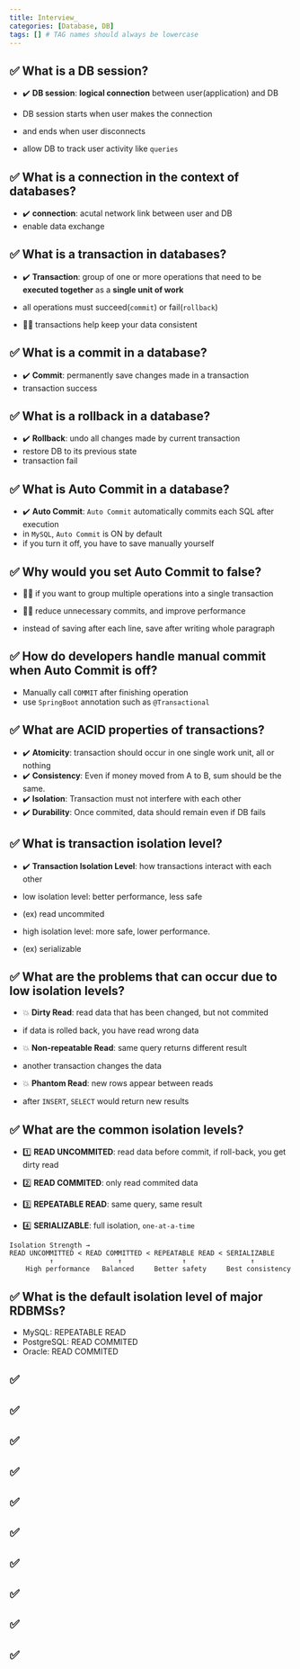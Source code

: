 ```yaml
---
title: Interview_
categories: [Database, DB]
tags: [] # TAG names should always be lowercase
---
```


## ✅ What is a DB session?

- ✔️ **DB session**: **logical connection** between user(application) and DB
- DB session starts when user makes the connection
- and ends when user disconnects

- allow DB to track user activity like `queries`

## ✅ What is a connection in the context of databases?

- ✔️ **connection**: acutal network link between user and DB
- enable data exchange

## ✅ What is a transaction in databases?

- ✔️ **Transaction**: group of one or more operations that need to be **executed together** as a **single unit of work**

- all operations must succeed(`commit`) or fail(`rollback`)
- 👍🏻 transactions help keep your data consistent

## ✅ What is a commit in a database?

- ✔️ **Commit**: permanently save changes made in a transaction
- transaction success

## ✅ What is a rollback in a database?

- ✔️ **Rollback**: undo all changes made by current transaction
- restore DB to its previous state
- transaction fail

## ✅ What is Auto Commit in a database?

- ✔️ **Auto Commit**: `Auto Commit` automatically commits each SQL after execution
- in `MySQL`, `Auto Commit` is ON by default
- if you turn it off, you have to save manually yourself

## ✅ Why would you set Auto Commit to false?

- 👍🏻 if you want to group multiple operations into a single transaction
- 👍🏻 reduce unnecessary commits, and improve performance

- instead of saving after each line, save after writing whole paragraph

## ✅ How do developers handle manual commit when Auto Commit is off?

- Manually call `COMMIT` after finishing operation
- use `SpringBoot` annotation such as `@Transactional`

## ✅ What are ACID properties of transactions?

- ✔️ **Atomicity**: transaction should occur in one single work unit, all or nothing
- ✔️ **Consistency**: Even if money moved from A to B, sum should be the same.
- ✔️ **Isolation**: Transaction must not interfere with each other
- ✔️ **Durability**: Once commited, data should remain even if DB fails

## ✅ What is transaction isolation level?

- ✔️ **Transaction Isolation Level**: how transactions interact with each other
- low isolation level: better performance, less safe
- (ex) read uncommited

- high isolation level: more safe, lower performance.
- (ex) serializable

## ✅ What are the problems that can occur due to low isolation levels?

- 💥 **Dirty Read**: read data that has been changed, but not commited
- if data is rolled back, you have read wrong data

- 💥 **Non-repeatable Read**: same query returns different result
- another transaction changes the data

- 💥 **Phantom Read**: new rows appear between reads
- after `INSERT`, `SELECT` would return new results

## ✅ What are the common isolation levels?

- 1️⃣ **READ UNCOMMITED**: read data before commit, if roll-back, you get dirty read

- 2️⃣ **READ COMMITED**: only read commited data

- 3️⃣ **REPEATABLE READ**: same query, same result

- 4️⃣ **SERIALIZABLE**: full isolation, `one-at-a-time`

```
Isolation Strength →
READ UNCOMMITTED < READ COMMITTED < REPEATABLE READ < SERIALIZABLE
          ↑                ↑               ↑                ↑
    High performance   Balanced     Better safety     Best consistency

```

## ✅ What is the default isolation level of major RDBMSs?

- MySQL: REPEATABLE READ
- PostgreSQL: READ COMMITED
- Oracle: READ COMMITED

## ✅

## ✅

## ✅

## ✅

## ✅

## ✅

## ✅

## ✅

## ✅

## ✅
